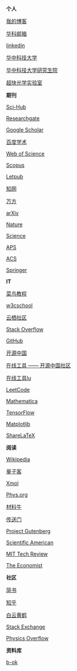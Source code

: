 **个人**

[我的博客](https://alfredldong.github.io/)

[华科邮箱](https://mail.hust.edu.cn/coremail/)

[linkedin](https://www.LinkedIn.com/)

[华中科技大学](http://www.hust.edu.cn/)

[华中科技大学研究生院](http://gs.hust.edu.cn/)

[超快光学实验室](http://ufolab.phys.hust.edu.cn/)

**期刊**

[Sci-Hub](http://www.sci-hub.tw/)

[Researchgate](https://www.researchgate.net/home/)

[Google Scholar](https://scholar.google.com/)

[百度学术](http://xueshu.baidu.com/)

[Web of Science](http://www.isiknowledge.com/)

[Scopus](https://www.scopus.com/)

[Letpub](http://www.letpub.com.cn/)

[知网](http://www.cnki.net/)

[万方](http://www.wanfangdata.com.cn/)

[arXiv](https://arxiv.org/)

[Nature](http://www.nature.com/)

[Science](https://www.sciencemag.org/)

[APS](http://journals.aps.org/)

[ACS](https://pubs.acs.org/)

[Springer](http://link.springer.com/search/page/8?facet-language=%22En%22&facet-content-type=%22Book%22&showAll=falsehttps://hudbt.hust.edu.cn/index.php)

**IT**

[菜鸟教程](http://www.runoob.com/)

[w3cschool](https://www.w3cschool.cn/)

[云栖社区](https://yq.aliyun.com/)

[Stack Overflow](http://stackoverflow.com/)

[GitHub](https://github.com/)

[开源中国](https://www.oschina.net/)

[在线工具 —— 开源中国社区](http://tool.oschina.net/)

[在线工具lu](https://tool.lu/)

[LeetCode](https://leetcode.com/)

[Mathematica](http://www.wolframalpha.com/)

[TensorFlow](https://www.tensorflow.org/)

[Matplotlib](http://matplotlib.org/)

[ShareLaTeX](https://www.sharelatex.com/project)

**阅读**

[Wikipedia](https://www.wikipedia.org/)

[量子客](https://www.qtumist.com/)

[Xmol](https://www.x-mol.com/phys)

[Phys.org](http://phys.org/)

[材料牛](http://www.cailiaoniu.com/)

[传送门](http://chuansong.me/)

[Project Gutenberg](http://www.gutenberg.org/)

[Scientific American](https://www.scientificamerican.com/)

[MIT Tech Review](https://www.technologyreview.com/)

[The Economist](https://www.economist.com/)

**社区**

[简书](http://www.jianshu.com/)

[知乎](https://www.zhihu.com/)

[白云黄鹤](http://byhh.hust.edu.cn/)

[Stack Exchange](http://stackexchange.com/)

[Physics Overflow](https://www.physicsoverflow.org/)

**资料库**

[b-ok](http://b-ok.org/)
